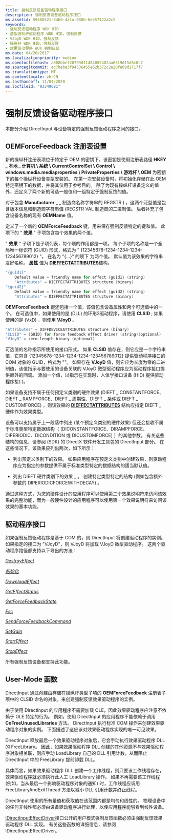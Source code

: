 ```yaml
---
title: 强制反馈设备驱动程序接口
description: 强制反馈设备驱动程序接口
ms.assetid: 59668521-84b9-4a1a-980b-6de57422a2c5
keywords:
- 强制反馈驱动程序 WDK HID
- 虚拟游戏杆驱动程序 WDK HID，强制反馈
- VJoyD WDK HID，强制反馈
- 操纵杆 WDK HID，强制反馈
- 效果驱动程序 WDK 强制反馈
ms.date: 04/20/2017
ms.localizationpriority: medium
ms.openlocfilehash: a808bbef20799d11484052482aa6319d15d8c0c7
ms.sourcegitcommit: ec7bebe3f94536455e62b372c2a28fe69d1717f7
ms.translationtype: MT
ms.contentlocale: zh-CN
ms.lasthandoff: 11/04/2020
ms.locfileid: "93349681"
---
```

# <a name="force-feedback-device-driver-interface"></a>强制反馈设备驱动程序接口

本部分介绍 DirectInput 与设备特定的强制反馈驱动程序之间的接口。

## <a name="oemforcefeedback-registry-settings"></a>OEMForceFeedback 注册表设置

新的操纵杆注册表项位于特定于 OEM 的密钥下，该密钥是使用注册表路径 **HKEY \_ 本地 \_ 计算机 \\ 系统 \\ CurrentControlSet \\ Control \\ windows.media.mediaproperties \\ PrivateProperties \\ 游戏杆 \\ OEM** 为密钥下的每个操纵杆设备类型安装的。 在第一次安装设备时，将初始化存储在此 OEM 特定密钥下的数据，并将其仅用于参考目的。 除了为现有操纵杆设备定义的值外，还定义了两个新的可选一般值和一组特定于强制反馈的值。

对于包含 **Manufacturer** \_ \_ 制造商名称字符串的 REGSTR ) ，这两个泛型值是包含版本信息和制造商字符串值 (REGSTR VAL 制造商的二进制值。 后者补充了包含设备名称的现有 **OEMName** 值。

定义了一个新的 **OEMForceFeedback** 键，用来保存强制反馈特定的键和值。 此项下的 " **效果** " 子项包含每个效果的两个值。

" **效果** " 子项下是子项列表，每个项的作用都是一项。 每个子项的名称是一个全局唯一标识符 (GUID) 形式，格式为 " {12345678-1234-1234-1234-123456789012} "。 在名为 "{...}" 的项下 为两个值。 默认值为该效果的字符串友好名称。 **属性** 值为 [**DIEFFECTATTRIBUTES**](/windows/desktop/api/dinputd/ns-dinputd-dieffectattributes)结构。

```cpp
"{guid1}"
    Default value = friendly name for effect {guid1} (string)
    "Attributes" = DIEFFECTATTRIBUTES structure (binary)
"{guid2}"
    Default value = friendly name for effect {guid2} (string)
    "Attributes" = DIEFFECTATTRIBUTES structure (binary)
```

**OEMForceFeedback** 键还包括一个值，该值包含设备属性和两个可选值中的一个。 在可选值中，如果使用的是 (DLL) 的环形3驱动程序，请使用 **CLSID** ; 如果使用的是 (VxD) ，则使用 **VJoyD** 。

```cpp
"Attributes" = DIFFDEVICEATTRIBUTES structure (binary)
"CLSID" = {GUID} for force feedback effect driver (string)(optional)
"VJoyD" = zero-length binary (optional)
```

可选值的名称指示所使用的接口形式。 如果 **CLSID** 值存在，则它应是一个字符串值，它包含 {12345678-1234-1234-1234-123456789012} 提供驱动程序接口的 COM 对象的 GUID，格式为 ""。 如果存在 **VJoyD** 值，则它应为长度为零的二进制值，该值指示与要使用的设备关联的 VJoyD 微型驱动程序应为驱动程序接口提供额外的回调。 添加一个值，以指示在实现时，人体学接口设备 (HID) 提供驱动程序接口。

如果设备支持不属于任何预定义类别的硬件效果 (DIEFT \_ CONSTANTFORCE、DIEFT \_ RAMPFORCE、DIEFT \_ 周期性、DIEFT \_ 条件或 DIEFT \_ CUSTOMFORCE) ，则该效果的 [**DIEFFECTATTRIBUTES**](/windows/desktop/api/dinputd/ns-dinputd-dieffectattributes) 结构应指定 DIEFT \_ 硬件作为效果类型。

设备可以支持属于上一段落中列出 (某个预定义类别的硬件效果) 但还会接收不属于标准类型特定数据结构（ (DICONSTANTFORCE、DIRAMPFORCE、DIPERIODIC、DICONDITION 或 DICUSTOMFORCE) ）的其他参数。 有关这些结构的信息，请参阅 (SDK) 的 DirectX 软件开发工具包的 DirectInput 部分。 在这些情况下，该效果应列出两次，如下所示：

- 列出预定义类别下的效果。 如果应用程序在预定义类别中创建效果，则驱动程序应为指定的参数提供不属于标准类型特定的数据结构的适当默认值。

- 列出 DIEFT 硬件类别下的效果 \_ 。 创建特定类型特定的结构 (例如包含额外参数的 DIPERIODICFORCEWITHDECAY) 。

通过这种方式，为您的硬件设计的应用程序可以使用第二个效果说明符来访问该效果的完整功能，而为一般硬件设计的应用程序可以使用第一个效果说明符来访问该效果的基本功能。

## <a name="driver-interface"></a>驱动程序接口

如果强制反馈驱动程序是基于 COM 的，则 DirectInput 将创建驱动程序的实例。 如果指定的接口为 "VJoyD"，则 VJoyD 将加载 VJoyD 微型驱动程序。 这两个驱动程序路径都支持以下导出的方法：

[*DestroyEffect*](/previous-versions/ff538410(v=vs.85))

[*初始化*](/previous-versions/ff541025(v=vs.85))

[*DownloadEffect*](/previous-versions/ff538601(v=vs.85))

[*GetEffectStatus*](/previous-versions/ff538772(v=vs.85))

[*GetForceFeedbackState*](/previous-versions/ff538776(v=vs.85))

[*Esc*](/previous-versions/ff538680(v=vs.85))

[*SendForceFeedbackCommand*](/previous-versions/ff543387(v=vs.85))

[*SetGain*](/previous-versions/ff543406(v=vs.85))

[*StartEffect*](/previous-versions/ff543458(v=vs.85))

[*StopEffect*](/previous-versions/ff543460(v=vs.85))

所有强制反馈设备都支持此功能。

## <a name="user-mode-functions"></a>User-Mode 函数

DirectInput 通过创建由存储在操纵杆类型子项的 **OEMForceFeedback** 注册表子项中的 CLSID 命名的对象，来创建强制反馈效果驱动程序的实例。

由于使用 DirectInput 的应用程序不需要加载 OLE，因此效果驱动程序应注意不依赖于 OLE 特定的行为。 例如，使用 DirectInput 的应用程序不能依赖于调用 **CoFreeUnusedLibraries** 方法。 DirectInput 执行标准 COM 操作来创建效果驱动程序对象的实例。 下面描述了这应该对效果驱动程序实现的唯一可见效果。

DirectInput 释放最后一个效果驱动程序对象后，它会手动执行效果驱动程序 DLL 的 FreeLibrary。 因此，如果效果驱动程序 DLL 创建的其他资源不与效果驱动程序对象相关联，则应手动 LoadLibrary 自己的 DLL 引用计数，从而阻止 DirectInput 中的 FreeLibrary 提前卸载 DLL。

具体而言，如果效果驱动程序 DLL 创建一个工作线程，则只要该工作线程存在，效果驱动程序就必须执行此人工 LoadLibrary 操作。 如果不再需要该工作线程 (例如，当从最后一个影响驱动程序对象的通知) 时，工作线程应调用 FreeLibraryAndExitThread 方法以减小 DLL 引用计数并终止线程。

DirectInput 使用的所有量值和获取值在该范围内都是均匀和线性的。 物理设备中的任何非线性都必须由设备驱动程序进行处理，以使应用程序能够看到线性设备。

[IDirectInputEffectDriver](/windows/desktop/api/dinputd/nn-dinputd-idirectinputeffectdriver)接口公开的用户模式强制反馈函数必须由强制反馈效果驱动程序 DLL 实现。 有关这些函数的详细信息，请参阅 IDirectInputEffectDriver。